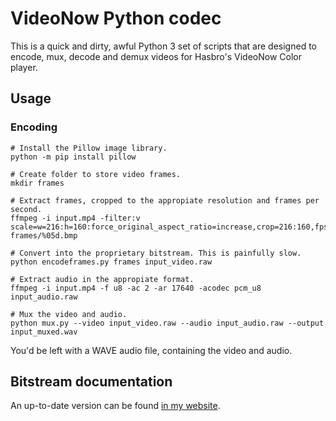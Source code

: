 
VideoNow Python codec
=====================

This is a quick and dirty, awful Python 3 set of scripts that are designed to encode, mux, decode
and demux videos for Hasbro's VideoNow Color player.

Usage
-----

### Encoding

```
# Install the Pillow image library.
python -m pip install pillow

# Create folder to store video frames.
mkdir frames

# Extract frames, cropped to the appropiate resolution and frames per second.
ffmpeg -i input.mp4 -filter:v scale=w=216:h=160:force_original_aspect_ratio=increase,crop=216:160,fps=18 frames/%05d.bmp

# Convert into the proprietary bitstream. This is painfully slow.
python encodeframes.py frames input_video.raw

# Extract audio in the appropiate format.
ffmpeg -i input.mp4 -f u8 -ac 2 -ar 17640 -acodec pcm_u8 input_audio.raw

# Mux the video and audio.
python mux.py --video input_video.raw --audio input_audio.raw --output input_muxed.wav
```

You'd be left with a WAVE audio file, containing the video and audio.

Bitstream documentation
-----------------------

An up-to-date version can be found [in my website](https://orca.pet/videonow/).
